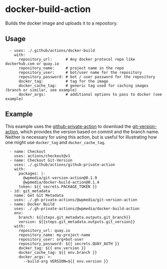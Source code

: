 # docker-build-action

Builds the docker image and uploads it to a repository.

## Usage

      - uses: ./.github/actions/docker-build
        with:
          repository_url:      # Any docker protocol repo like dockerhub.com or quay.io
          repository_name:     # project name in the repo
          repository_user:     # bot/user name for the repository
          repository_password: # bot / user password for the repository
          docker_tag:          # tag for the image
          docker_cache_tag:    # generic tag used for caching images (branch or similar, see example)
          docker_args:         # additional options to pass to docker (see example)

## Example

This example uses the [github-private-action](https://github.com/WPMedia/github-private-action) to download the [git-version-action](https://github.com/WPMedia/git-version-action), which provides the version based on commit and the branch name. Neither is necessary for using this action, but is useful for illustrating how one might use `docker_tag` and `docker_cache_tag`.

      - name: Checkout
        uses: actions/checkout@v1
      - name: Checkout Git-Version
        uses: ./.github/actions/github-private-action
        with:
          packages: |-
            @wpmedia/git-version-action@0.1.9
            @wpmedia/docker-build-action@0.1.4
          token: ${{ secrets.PACKAGE_TOKEN }}
      - id: git_metadata
        name: Get Git Metadata
        uses: ./.gh-private-actions/@wpmedia/git-version-action
      - name: Docker Build
        uses: ./.gh-private-actions/@wpmedia/docker-build-action
        env:
          branch: ${{steps.git_metadata.outputs.git_branch}}
          version: ${{steps.git_metadata.outputs.git_version}}
        with:
          repository_url: quay.io
          repository_name: my-project-name
          repository_user: org+bot-user
          repository_password: ${{ secrets.QUAY_AUTH }}
          docker_tag: ${{ env.version }}
          docker_cache_tag: ${{ env.branch }}
          docker_args: >-
            --build-arg VERSION=${{ env.version }}
